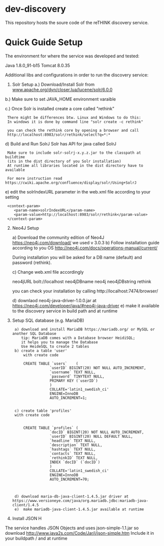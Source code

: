# dev-discovery

This repository hosts the soure code of the reTHINK discovery service.

# Quick Guide Setup

The environment for where the service was developed and tested:

Java 1.8.0_91-b15
Tomcat 8.0.35

Additional libs and configurations in order to run the discovery service:

1) Solr Setup
 a.) Download/Install Solr from www.apache.org/dyn/closer.lua/lucene/solr/6.0.0
	
 b.) Make sure to set JAVA_HOME environment varaible

 c.) Once Solr is installed create a core called "rethink"
	
	 There might be differences btw. Linux and Windows to do this:
	 In windows it is done by command line "solr create -c rethink"

	 you can check the rethink core by opening a browser and call
	 http://localhost:8983/solr/rethink/select?q=*:*
	
 d)  Build and Run SolrJ
	 Solr has API for java called SolrJ
	
	 Make sure to include solr-solrj-x.y.z.jar to the classpath at buildtime 
	 (its in the dist directory of you Solr installation)
	 At runtime all libraries located in the dist directory have to available
	
	 For more instruction read https://cwiki.apache.org/confluence/display/solr/Using+SolrJ
	
 e)  edit the solrIndexURL parameter in the web.xml file according to your setting

	 <context-param>
		<param-name>solrIndexURL</param-name>
		<param-value>http://localhost:8983/solr/rethink</param-value>
	 </context-param>
	
	
2) Neo4J Setup

	a) Download the community edition of Neo4J https://neo4j.com/download/ we used v 3.0.3
	b) Follow installation guide according to you OS 
	http://neo4j.com/docs/operations-manual/current/
	
	During installation you will be asked for a DB name (default) and password (rethink).
	
	c) Change web.xml file accordingly
	
	<context-param>
		<param-name>neo4jURL</param-name>
		<param-value>bolt://localhost</param-value>
	</context-param>
	<context-param>
		<param-name>neo4jDBname</param-name>
		<param-value>neo4j</param-value>
	</context-param>
	<context-param>
		<param-name>neo4jDBstring</param-name>
		<param-value>rethink</param-value>
	</context-param>
	
	you can check your installation by calling http://localhost:7474/browser/	
	
	d) downlaod neo4j-java-driver-1.0.0.jar at https://neo4j.com/developer/java/#neo4j-java-driver
	e) make it available to the discovery service in build path and at runtime
	
3) Setup SQL database (e.g. MariaDB)

		a) download and install MariaDB https://mariadb.org/ or MySQL or another SQL Database
		   tip: MariaDB comes with a Database browser HeidiSQL; 
		   it helps you to manage the Database
		   Use HeideSQL to create 2 tables
		b) create a table 'user'
			with create code
			
			CREATE TABLE `users` 	(
						`userID` BIGINT(20) NOT NULL AUTO_INCREMENT,
						`username` TEXT NULL,
						`password` TINYTEXT NULL,
						PRIMARY KEY (`userID`)
						)
						COLLATE='latin1_swedish_ci'
						ENGINE=InnoDB
						AUTO_INCREMENT=1;
		
		
		c) create table 'profiles'
		with create code
		
		
			CREATE TABLE `profiles` (
						`docID` BIGINT(20) NOT NULL AUTO_INCREMENT,
						`userID` BIGINT(20) NULL DEFAULT NULL,
						`headline` TEXT NULL,
						`description` TEXT NULL,
						`hashtags` TEXT NULL,
						`contacts` TEXT NULL,
						`rethinkID` TEXT NULL,
						INDEX `docID` (`docID`)
						)
						COLLATE='latin1_swedish_ci'
						ENGINE=InnoDB
						AUTO_INCREMENT=70;
		
		
		
		d) download maria-db-java-client-1.4.5.jar driver at https://www.versioneye.com/java/org.mariadb.jdbc:mariadb-java-client/1.4.5	
		e)  make mariadb-java-client-1.4.5.jar available at runtime
	
	
4) Install JSON	H

The service handles JSON Objects and uses json-simple-1.1.jar so download http://www.java2s.com/Code/Jar/j/json-simple.htm
Include it in your buildpath / and at runtime
